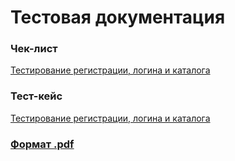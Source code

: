# Тестовая документация
### Чек-лист
[Тестирование регистрации, логина и каталога](https://docs.google.com/spreadsheets/d/1mPkfxUYr3Ju-kwtJVL4G7AOB_zUVPBa3QvaynETbSHA/edit?usp=sharing)
### Тест-кейс
[Тестирование регистрации, логина и каталога](https://app.qase.io/project/G10?author=328&previewMode=side&suite=52)
### [Формат .pdf](https://app.qase.io/print/project/G10?filter=%7B%7D&suite_id=52&sort_by=position)

